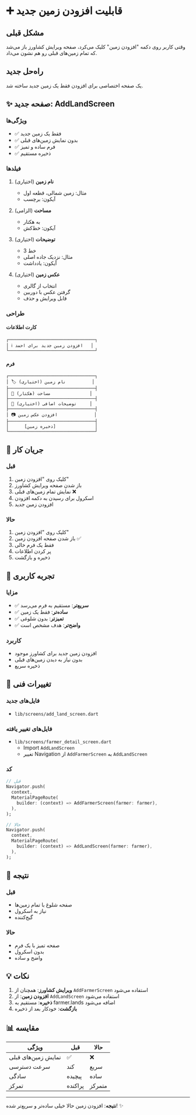 # ➕ قابلیت افزودن زمین جدید

## مشکل قبلی
وقتی کاربر روی دکمه "افزودن زمین" کلیک می‌کرد، صفحه ویرایش کشاورز باز می‌شد که تمام زمین‌های قبلی رو هم نشون می‌داد.

## راه‌حل جدید
یک صفحه اختصاصی برای افزودن فقط یک زمین جدید ساخته شد.

## ✨ صفحه جدید: AddLandScreen

### ویژگی‌ها
- ✅ فقط یک زمین جدید
- ✅ بدون نمایش زمین‌های قبلی
- ✅ فرم ساده و تمیز
- ✅ ذخیره مستقیم

### فیلدها
1. **نام زمین** (اختیاری)
   - مثال: زمین شمالی، قطعه اول
   - آیکون: برچسب

2. **مساحت** (الزامی)
   - به هکتار
   - آیکون: خط‌کش

3. **توضیحات** (اختیاری)
   - 3 خط
   - مثال: نزدیک جاده اصلی
   - آیکون: یادداشت

4. **عکس زمین** (اختیاری)
   - انتخاب از گالری
   - گرفتن عکس با دوربین
   - قابل ویرایش و حذف

### طراحی

#### کارت اطلاعات
```
┌─────────────────────────────────┐
│ ℹ️ افزودن زمین جدید برای احمد   │
└─────────────────────────────────┘
```

#### فرم
```
┌─────────────────────────────────┐
│ 🏷️ نام زمین (اختیاری)          │
├─────────────────────────────────┤
│ 📏 مساحت (هکتار)               │
├─────────────────────────────────┤
│ 📝 توضیحات اضافی (اختیاری)     │
├─────────────────────────────────┤
│ 📷 افزودن عکس زمین              │
├─────────────────────────────────┤
│      [ذخیره زمین]               │
└─────────────────────────────────┘
```

## 🔄 جریان کار

### قبل
1. کلیک روی "افزودن زمین"
2. باز شدن صفحه ویرایش کشاورز
3. نمایش تمام زمین‌های قبلی ❌
4. اسکرول برای رسیدن به دکمه افزودن
5. افزودن زمین جدید

### حالا
1. کلیک روی "افزودن زمین"
2. باز شدن صفحه افزودن زمین ✅
3. فقط یک فرم خالی
4. پر کردن اطلاعات
5. ذخیره و بازگشت

## 📱 تجربه کاربری

### مزایا
- ✅ **سریع‌تر**: مستقیم به فرم می‌رسد
- ✅ **ساده‌تر**: فقط یک زمین
- ✅ **تمیزتر**: بدون شلوغی
- ✅ **واضح‌تر**: هدف مشخص است

### کاربرد
- افزودن زمین جدید برای کشاورز موجود
- بدون نیاز به دیدن زمین‌های قبلی
- ذخیره سریع

## 🔧 تغییرات فنی

### فایل‌های جدید
- `lib/screens/add_land_screen.dart`

### فایل‌های تغییر یافته
- `lib/screens/farmer_detail_screen.dart`
  - Import `AddLandScreen`
  - تغییر Navigation از `AddFarmerScreen` به `AddLandScreen`

### کد
```dart
// قبل
Navigator.push(
  context,
  MaterialPageRoute(
    builder: (context) => AddFarmerScreen(farmer: farmer),
  ),
);

// حالا
Navigator.push(
  context,
  MaterialPageRoute(
    builder: (context) => AddLandScreen(farmer: farmer),
  ),
);
```

## 🎯 نتیجه

### قبل
- صفحه شلوغ با تمام زمین‌ها
- نیاز به اسکرول
- گیج‌کننده

### حالا
- صفحه تمیز با یک فرم
- بدون اسکرول
- واضح و ساده

## 💡 نکات

1. **ویرایش کشاورز**: همچنان از `AddFarmerScreen` استفاده می‌شود
2. **افزودن زمین**: از `AddLandScreen` استفاده می‌شود
3. **ذخیره**: مستقیم به farmer.lands اضافه می‌شود
4. **بازگشت**: خودکار بعد از ذخیره

## 📊 مقایسه

| ویژگی | قبل | حالا |
|-------|-----|------|
| نمایش زمین‌های قبلی | ✅ | ❌ |
| سرعت دسترسی | کند | سریع |
| سادگی | پیچیده | ساده |
| تمرکز | پراکنده | متمرکز |

---

**نتیجه**: افزودن زمین حالا خیلی ساده‌تر و سریع‌تر شده! ✨
